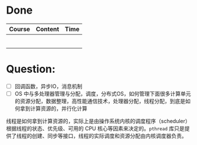 # Done
| Course | Content | Time |
| ------ | ------- | ---- |
|        |         |      |
|        |         |      |
|        |         |      |
|        |         |      |
|        |         |      |
|        |         |      |





# Question:
- [ ]  回调函数，异步IO，消息机制
- [ ] OS 中与多处理器管理与分配，调度，分布式OS，如何管理下面很多计算单元的资源分配，数据整理，高性能通信技术，处理器分配，线程分配，到底是如何拿到计算资源的，并行化计算

线程是如何拿到计算资源的，实际上是由操作系统内核的调度程序（scheduler）根据线程的状态、优先级、可用的 CPU 核心等因素来决定的。`pthread` 库只是提供了线程的创建、同步等接口，线程的实际调度和资源分配由内核调度器负责。

